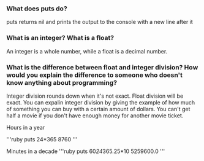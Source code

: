 ### What does puts do?

puts returns nil and prints the output to the console with a new line after it

### What is an integer? What is a float?

An integer is a whole number, while a float is a decimal number.

### What is the difference between float and integer division? How would you explain the difference to someone who doesn't know anything about programming?

Integer division rounds down when it's not exact. Float division will be exact. You can expalin integer division by giving the example of how much of something you can buy with a certain amount of dollars. You can't get half a movie if you don't have enough money for another movie ticket.

Hours in a year

'''ruby
puts 24*365
8760
'''

Minutes in a decade
'''ruby
puts 60*24*365.25*10
5259600.0
'''
